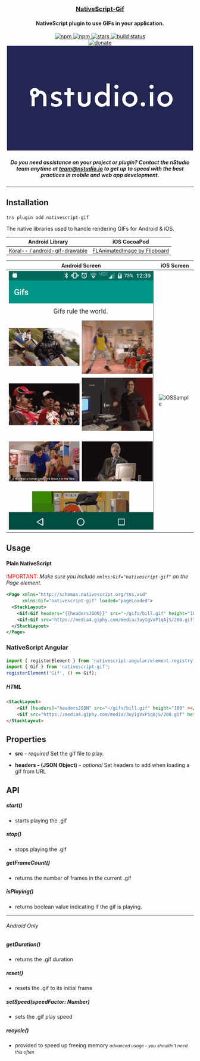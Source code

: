 <a align="center" href="https://www.npmjs.com/package/nativescript-gif">
    <h3 align="center">NativeScript-Gif</h3>
</a>
<h4 align="center">NativeScript plugin to use GIFs in your application.</h4>

<p align="center">
    <a href="https://www.npmjs.com/package/nativescript-gif">
        <img src="https://img.shields.io/npm/v/nativescript-gif.svg" alt="npm">
    </a>
    <a href="https://www.npmjs.com/package/nativescript-gif">
        <img src="https://img.shields.io/npm/dt/nativescript-gif.svg?label=npm%20downloads" alt="npm">
    </a>
    <a href="https://github.com/bradmartin/nativescript-gif/stargazers">
        <img src="https://img.shields.io/github/stars/bradmartin/nativescript-gif.svg" alt="stars">
    </a>
     <a href="https://travis-ci.org/bradmartin/nativescript-gif">
        <img src="https://travis-ci.org/bradmartin/nativescript-gif.svg?branch=master" alt="build status">
    </a>
    <br />
    <a href="https://paypal.me/bradwayne88">
        <img src="https://img.shields.io/badge/Donate-PayPal-green.svg" alt="donate">
    </a>
    <a href="http://nstudio.io">
      <img src="./images/nstudio-banner.png" alt="nStudio banner">
    </a>
    <h5 align="center">Do you need assistance on your project or plugin? Contact the nStudio team anytime at <a href="mailto:team@nstudio.io">team@nstudio.io</a> to get up to speed with the best practices in mobile and web app development.
    </h5>
</p>

---

## Installation

`tns plugin add nativescript-gif`

The native libraries used to handle rendering GIFs for Android & iOS.

| Android Library                                                                   | iOS CocoaPod                                                                 |
| --------------------------------------------------------------------------------- | ---------------------------------------------------------------------------- |
| [Koral-- / android-gif-drawable](https://github.com/koral--/android-gif-drawable) | [FLAnimatedImage by Flipboard](https://github.com/Flipboard/FLAnimatedImage) |

| Android Screen                           | iOS Screen                          |
| ---------------------------------------- | ----------------------------------- |
| ![GifExample](images/android_sample.gif) | ![iOSSample](images/ios_sample.gif) |

## Usage

#### Plain NativeScript

<span style="color:red">IMPORTANT: </span>_Make sure you include
`xmlns:Gif="nativescript-gif"` on the Page element._

```XML
<Page xmlns="http://schemas.nativescript.org/tns.xsd"
      xmlns:Gif="nativescript-gif" loaded="pageLoaded">
  <StackLayout>
    <Gif:Gif headers="{{headersJSON}}" src="~/gifs/bill.gif" height="100" />
    <Gif:Gif src="https://media4.giphy.com/media/3uyIgVxP1qAjS/200.gif" height="200" />
  </StackLayout>
</Page>
```

### NativeScript Angular

```typescript
import { registerElement } from 'nativescript-angular/element-registry';
import { Gif } from 'nativescript-gif';
registerElement('Gif', () => Gif);
```

##### HTML

```HTML
<StackLayout>
    <Gif [headers]="headersJSON" src="~/gifs/bill.gif" height="100" ></Gif>
    <Gif src="https://media4.giphy.com/media/3uyIgVxP1qAjS/200.gif" height="200" ></Gif>
</StackLayout>
```

## Properties

- **src** - _required_
  Set the gif file to play.

- **headers - (JSON Object)** - _optional_
  Set headers to add when loading a gif from URL

## API

##### start()

- starts playing the .gif

##### stop()

- stops playing the .gif

##### getFrameCount()

- returns the number of frames in the current .gif

##### isPlaying()

- returns boolean value indicating if the gif is playing.

---

###### _Android Only_

##### getDuration()

- returns the .gif duration

##### reset()

- resets the .gif to its initial frame

##### setSpeed(speedFactor: _Number_)

- sets the .gif play speed

##### recycle()

- provided to speed up freeing memory <small>_advanced usage - you shouldn't need this often_</small>

